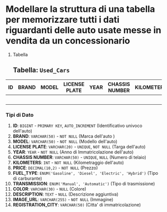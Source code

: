 # Modellare la struttura di una tabella per memorizzare tutti i dati riguardanti delle auto usate messe in vendita da un concessionario

1. Tabella
   
   ## Tabella: `Used_Cars`
       
|  ID  | BRAND |  MODEL | LICENSE PLATE |  YEAR  | CHASSIS NUMBER | KILOMETERS | PRICE | FUEL_TYPE | TRANSMISSION | COLOR | DESCRIPTION | IMAGE_URL | REGISTRATION_CITY |
|------|-------|--------|---------------|--------|----------------|------------|-------|-----------|--------------|-------|-------------|-----------|-------------------| 
|      |       |        |               |        |                |            |       |           |              |       |             |           |                   |                  
|      |       |        |               |        |                |            |       |           |              |       |             |           |                   |                  
|      |       |        |               |        |                |            |       |           |              |       |             |           |                   |                  
|      |       |        |               |        |                |            |       |           |              |       |             |           |                   |                  
|      |       |        |               |        |                |            |       |           |              |       |             |           |                   |              




### Tipi di Dato

1. **ID**: `BIGINT` - `PRIMARY KEY`, `AUTO_INCREMENT` (Identificativo univoco dell'auto)
2. **BRAND**: `VARCHAR(50)` - `NOT NULL` (Marca dell'auto )
3. **MODEL**: `VARCHAR(50)` - `NOT NULL` (Modello dell'auto)
4. **LICENSE PLATE**: `VARCHAR(20)` - `UNIQUE`, `NOT NULL` (Targa dell'auto)
5. **YEAR**: `YEAR` - `NOT NULL` (Anno di Immatricolazione dell'auto)
6. **CHASSIS NUMBER**: `VARCHAR(50)` - `UNIQUE`, `NULL` (Numero di telaio)
7. **KILOMETERS**: `INT` - `NOT NULL` (Kilometraggio dell'auto)
8. **PRICE**: `DECIMAL(10,2)` - `NOT NULL` (Prezzo)
9. **FUEL_TYPE**: `ENUM('Gasoline', 'Diesel', 'Electric', 'Hybrid')` (Tipo di carburante)
10. **TRANSMISSION**: `ENUM('Manual', 'Automatic')` (Tipo di trasmissione)
11. **COLOR**: `VARCHAR(30)` - `NULL` (Colore)
12. **DESCRIPTION**: `TEXT` - `NULL` (Descrizione aggiuntiva)
13. **IMAGE_URL**: `VARCHAR(255)` - `NOT NULL` (Immagine)
14. **REGISTRATION_CITY**: `VARCHAR(50)` (Citta' di immatricolazione)
